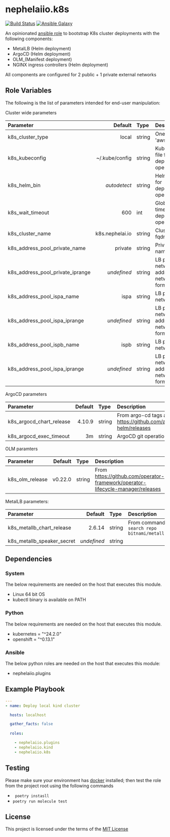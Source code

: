 # nephelaiio.k8s

[![Build Status](https://github.com/nephelaiio/ansible-role-k8s/workflows/Molecule/badge.svg)](https://github.com/nephelaiio/ansible-role-k8s/actions)
[![Ansible Galaxy](http://img.shields.io/badge/ansible--galaxy-nephelaiio.k8s-blue.svg)](https://galaxy.ansible.com/nephelaiio/k8s/)

An opinionated [ansible role](https://galaxy.ansible.com/nephelaiio/k8s) to bootstrap K8s cluster deployments with the following components:
* MetalLB (Helm deployment)
* ArgoCD (Helm deployment)
* OLM_(Manifest deployment)
* NGINX ingress controllers (Helm deployment)

All components are configured for 2 public + 1 private external networks

## Role Variables

The following is the list of parameters intended for end-user manipulation: 

Cluster wide parameters

| Parameter                        |         Default | Type   | Description                                           | Required |
|:---------------------------------|----------------:|:-------|:------------------------------------------------------|:---------|
| k8s_cluster_type                 |           local | string | One of ['local', 'aws']                               | no       |
| k8s_kubeconfig                   |  ~/.kube/config | string | Kubeconfig file for deployment operations             | no       |
| k8s_helm_bin                     |    _autodetect_ | string | Helm bin file for deployment operations               | no       |
| k8s_wait_timeout                 |             600 | int    | Global wait timeout for deployemnt operations         | no       |
| k8s_cluster_name                 | k8s.nephelai.io | string | Cluster base fqdn                                     | no       |
| k8s_address_pool_private_name    |         private | string | Private pool name                                     | no       |
| k8s_address_pool_private_iprange |     _undefined_ | string | LB private network address (in network/prefix format) | yes      |
| k8s_address_pool_ispa_name       |            ispa | string | LB public network name                                | no       |
| k8s_address_pool_ispa_iprange    |     _undefined_ | string | LB public network address (in network/prefix format)  | yes      |
| k8s_address_pool_ispb_name       |            ispb | string | LB public network name                                | no       |
| k8s_address_pool_ispa_iprange    |     _undefined_ | string | LB public network address (in network/prefix format)  | yes      |

ArgoCD parameters

| Parameter                | Default | Type   | Description                                                         | Required |
|:-------------------------|--------:|:-------|:--------------------------------------------------------------------|----------|
| k8s_argocd_chart_release |  4.10.9 | string | From argo-cd tags at https://github.com/argoproj/argo-helm/releases | no       |
| k8s_argocd_exec_timeout  |      3m | string | ArgoCD git operation timeout fo                                     | no       |

OLM paramters

| Parameter       | Default | Type   | Description                                                                    | Required |
|:----------------|--------:|:-------|:-------------------------------------------------------------------------------|----------|
| k8s_olm_release | v0.22.0 | string | From https://github.com/operator-framework/operator-lifecycle-manager/releases | no       |

MetalLB parameters:

| Parameter                  |     Default | Type   | Description                                | Required |
|:---------------------------|------------:|:-------|:-------------------------------------------|----------|
| k8s_metallb_chart_release  |      2.6.14 | string | From command `search repo bitnami/metallb` | no       |
| k8s_metallb_speaker_secret | _undefined_ | string |                                            | yes      |

## Dependencies

### System

The below requirements are needed on the host that executes this module.
* Linux 64 bit OS
* kubectl binary is available on PATH

### Python

The below requirements are needed on the host that executes this module.

* kubernetes = "^24.2.0"
* openshift = "^0.13.1"

### Ansible

The below python roles are needed on the host that executes this module:

* nephelaiio.plugins

## Example Playbook

``` yaml
---
- name: Deploy local kind cluster

  hosts: localhost

  gather_facts: false
  
  roles:

    - nephelaiio.plugins
    - nephelaiio.kind
    - nephelaiio.k8s

```

## Testing

Please make sure your environment has [docker](https://www.docker.com) installed; then test the role from the project root using the following commands

* ` poetry instasll`
* ` poetry run molecule test `

## License

This project is licensed under the terms of the [MIT License](/LICENSE)
